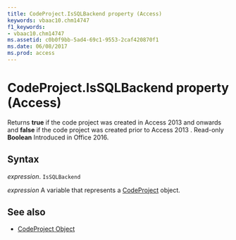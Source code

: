 ```yaml
---
title: CodeProject.IsSQLBackend property (Access)
keywords: vbaac10.chm14747
f1_keywords:
- vbaac10.chm14747
ms.assetid: c0b0f9bb-5ad4-69c1-9553-2caf420870f1
ms.date: 06/08/2017
ms.prod: access
---
```



# CodeProject.IsSQLBackend property (Access)

Returns  **true** if the code project was created in Access 2013 and onwards and **false** if the code project was created prior to Access 2013 . Read-only **Boolean** Introduced in Office 2016.


## Syntax

 _expression_. `IsSQLBackend`

 _expression_ A variable that represents a [CodeProject](Access.CodeProject.md) object.


## See also

- [CodeProject Object](Access.CodeProject.md)

